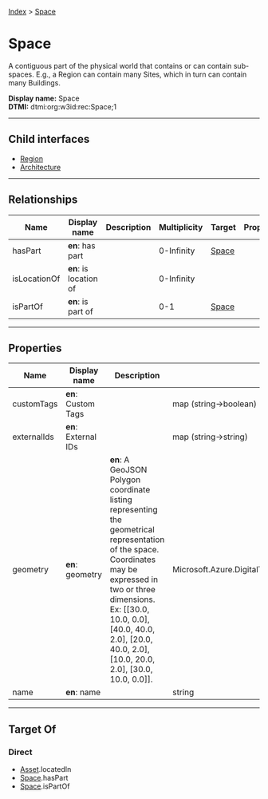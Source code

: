 [Index](../index.md) > [Space](#)
# Space

A contiguous part of the physical world that contains or can contain sub-spaces. E.g., a Region can contain many Sites, which in turn can contain many Buildings.


**Display name:** Space<br />
**DTMI:** dtmi:org:w3id:rec:Space;1

---

## Child interfaces
* [Region](Region.md)
* [Architecture](Architecture/Architecture.md)

---

## Relationships

|Name|Display name|Description|Multiplicity|Target|Properties|Writable|
|-|-|-|-|-|-|-|
|hasPart|**en**: has part||0-Infinity|[Space](#)||True|
|isLocationOf|**en**: is location of||0-Infinity|||True|
|isPartOf|**en**: is part of||0-1|[Space](#)||True|

---

## Properties

|Name|Display name|Description|Schema|Writable|
|-|-|-|-|-|
|customTags|**en**: Custom Tags||map (string->boolean)|True|
|externalIds|**en**: External IDs||map (string->string)|True|
|geometry|**en**: geometry|**en**: A GeoJSON Polygon coordinate listing representing the geometrical representation of the space. Coordinates may be expressed in two or three dimensions. Ex: [[30.0, 10.0, 0.0], [40.0, 40.0, 2.0], [20.0, 40.0, 2.0], [10.0, 20.0, 2.0], [30.0, 10.0, 0.0]].|Microsoft.Azure.DigitalTwins.Parser.Models.DTObjectInfo|True|
|name|**en**: name||string|True|

---

## Target Of
### Direct
* [Asset](../Asset/Asset.md).locatedIn
* [Space](#).hasPart
* [Space](#).isPartOf
